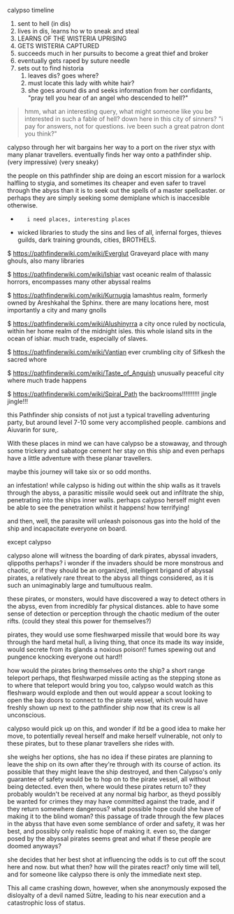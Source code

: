 	
calypso timeline

1. sent to hell (in dis)
2. lives in dis, learns ho w to sneak and steal
3. LEARNS OF THE WISTERIA UPRISING
4. GETS WISTERIA CAPTURED
5. succeeds much in her pursuits to become a great thief and broker
6. eventually gets raped by suture needle
7. sets out to find historia
	1. leaves dis? goes where?
	2. must locate this lady with white hair?
	3. she goes around dis and seeks information from her confidants, "pray tell you hear of an angel who descended to hell?"

>hmm, what an interesting query, what might someone like you be interested in such a fable of hell? down here in this city of sinners?
>    "i pay for answers, not for questions. ive been such a great patron dont you think?"

calypso through her wit bargains her way to a port on the river styx with many planar travellers. eventually finds her way onto a pathfinder ship. (very impressive) (very sneaky)

the people on this pathfinder ship are doing an escort mission for a warlock halfling to stygia, and sometimes its cheaper and even safer to travel through the abyss than it is to seek out the spells of a master spellcaster. or perhaps they are simply seeking some demiplane which is inaccesible otherwise.

-        i need places, interesting places
- wicked libraries to study the sins and lies of all, infernal forges, thieves guilds, dark training grounds, cities, BROTHELS.

$ https://pathfinderwiki.com/wiki/Everglut
Graveyard place with many ghouls, also many libraries

$ https://pathfinderwiki.com/wiki/Ishiar vast oceanic realm of thalassic horrors, encompasses many other abyssal realms

$ https://pathfinderwiki.com/wiki/Kurnugia 
lamashtus realm, formerly owned by Areshkahal the Sphinx. there are many locations here, most importantly a city and many gnolls

$ https://pathfinderwiki.com/wiki/Alushinyrra
a city once ruled by nocticula, within her home realm of the midnight isles.   this whole island sits in the ocean of ishiar. much trade, especially of slaves.

$ https://pathfinderwiki.com/wiki/Vantian 
ever crumbling city of Sifkesh the sacred whore

$ https://pathfinderwiki.com/wiki/Taste_of_Anguish unusually peaceful city where much trade happens

$ https://pathfinderwiki.com/wiki/Spiral_Path the backrooms!!!!!!!!!! jingle jingle!!!

this Pathfinder ship consists of not just a typical travelling adventuring party, but around level 7-10 some very accomplished people. cambions and Aiuvarin for sure,.

With these places in mind we can have calypso be a stowaway, and through some trickery and sabatoge cement her stay on this ship and even perhaps have a little adventure with these planar travellers.

maybe this journey will take six or so odd months.

an infestation! while calypso is hiding out within the ship walls as it travels through the abyss, a parasitic missile would seek out and infiltrate the ship, penetrating into the ships inner walls. perhaps calypso herself might even be able to see the penetration whilst it happens! how terrifying!

and then, well, the parasite will unleash poisonous gas into the hold of the ship and incapacitate everyone on board.

except calypso

calypso alone will witness the boarding of dark pirates, abyssal invaders, qlippoths perhaps? i wonder if the invaders should be more monstrous and chaotic, or if they should be an organized, intelligent brigand of abyssal pirates, a relatively rare threat to the abyss all things considered, as it is such an unimaginably large and tumultuous realm.

these pirates, or monsters, would have discovered a way to detect others in the abyss, even from incredibly far physical distances. able to have some sense of detection or perception through the chaotic medium of the outer rifts. (could they steal this power for themselves?)

pirates, they would use some fleshwarped missile that would bore its way through the hard metal hull, a living thing, that once its made its way inside, would secrete from its glands a noxious poison!! fumes spewing out and pungence knocking everyone out hard!! 

how would the pirates bring themselves onto the ship? a short range teleport perhaps, thqt fleshwarped missile acting as the stepping stone as to where that teleport would bring you too, calypso would watch as this fleshwarp would explode and then out would appear a scout looking to open the bay doors to connect to the pirate vessel, which would have freshly shown up next to the pathfinder ship now that its crew is all unconscious.

calypso would pick up on this, and wonder if itd be a good idea to make her move, to potentially reveal herself and make herself vulnerable, not only to these pirates, but to these planar travellers she rides with.

she weighs her options, she has no idea if these pirates are planning to leave the ship on its own after they're through with its course of action. its possible that they might leave the ship destroyed, and then Calypso's only guarantee of safety would be to hop on to the pirate vessel, all without being detected. even then, where would these pirates return to? they probably wouldn't be received at any normal big harbor, as theyd possibly be wanted for crimes they may have committed against the trade, and if they return somewhere dangerous? what possible hope could she have of making it to the blind woman? this passage of trade through the few places in the abyss that have even some semblance of order and safety, it was her best, and possibly only realistic hope of making it. even so, the danger posed by the abyssal pirates seems great and what if these people are doomed anyways?

she decides that her best shot at influencing the odds is to cut off the scout here and now. but what then? how will the pirates react? only time will tell, and for someone like calypso there is only the immediate next step.










This all came crashing down, however, when she anonymously exposed the disloyalty of a devil named Sütre, leading to his near execution and a catastrophic loss of status.